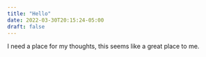 ```yaml
---
title: "Hello"
date: 2022-03-30T20:15:24-05:00
draft: false
---
```


I need a place for my thoughts, this seems like a great place to me.